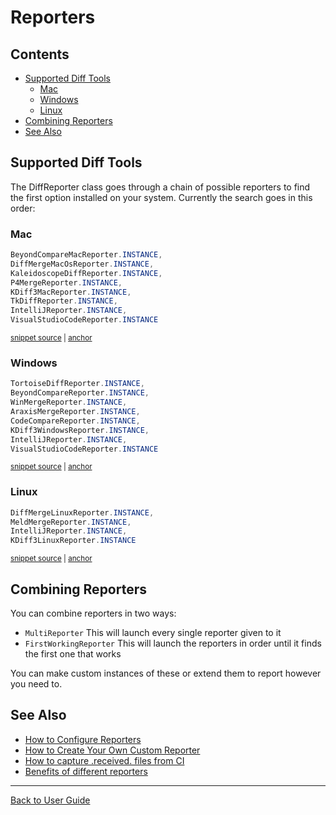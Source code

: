 <a id="top"></a>

# Reporters

<!-- toc -->
## Contents

  * [Supported Diff Tools](#supported-diff-tools)
    * [Mac](#mac)
    * [Windows](#windows)
    * [Linux](#linux)
  * [Combining Reporters](#combining-reporters)
  * [See Also](#see-also)<!-- endToc -->

## Supported Diff Tools

The DiffReporter class goes through a chain of possible reporters to find the first option installed on your system.
Currently the search goes in this order:

### Mac

<!-- snippet: mac_diff_reporters -->
<a id='snippet-mac_diff_reporters'></a>
```java
BeyondCompareMacReporter.INSTANCE,
DiffMergeMacOsReporter.INSTANCE,
KaleidoscopeDiffReporter.INSTANCE,
P4MergeReporter.INSTANCE,
KDiff3MacReporter.INSTANCE,
TkDiffReporter.INSTANCE,
IntelliJReporter.INSTANCE,
VisualStudioCodeReporter.INSTANCE
```
<sup><a href='/approvaltests/src/main/java/org/approvaltests/reporters/macosx/MacDiffReporter.java#L13-L22' title='Snippet source file'>snippet source</a> | <a href='#snippet-mac_diff_reporters' title='Start of snippet'>anchor</a></sup>
<!-- endSnippet -->


### Windows

<!-- snippet: windows_diff_reporters -->
<a id='snippet-windows_diff_reporters'></a>
```java
TortoiseDiffReporter.INSTANCE,
BeyondCompareReporter.INSTANCE,
WinMergeReporter.INSTANCE,
AraxisMergeReporter.INSTANCE,
CodeCompareReporter.INSTANCE,
KDiff3WindowsReporter.INSTANCE,
IntelliJReporter.INSTANCE,
VisualStudioCodeReporter.INSTANCE
```
<sup><a href='/approvaltests/src/main/java/org/approvaltests/reporters/windows/WindowsDiffReporter.java#L13-L22' title='Snippet source file'>snippet source</a> | <a href='#snippet-windows_diff_reporters' title='Start of snippet'>anchor</a></sup>
<!-- endSnippet -->

### Linux

<!-- snippet: linux_diff_reporters -->
<a id='snippet-linux_diff_reporters'></a>
```java
DiffMergeLinuxReporter.INSTANCE,
MeldMergeReporter.INSTANCE,
IntelliJReporter.INSTANCE,
KDiff3LinuxReporter.INSTANCE
```
<sup><a href='/approvaltests/src/main/java/org/approvaltests/reporters/linux/LinuxDiffReporter.java#L13-L18' title='Snippet source file'>snippet source</a> | <a href='#snippet-linux_diff_reporters' title='Start of snippet'>anchor</a></sup>
<!-- endSnippet -->

## Combining Reporters
You can combine reporters in two ways:
* `MultiReporter`
    This will launch every single reporter given to it
* `FirstWorkingReporter`
    This will launch the reporters in order until it finds the first one that works

You can make custom instances of these or extend them to report however you need to.

## See Also
* [How to Configure Reporters](../how_to/ConfigureReporters.md)
* [How to Create Your Own Custom Reporter](../how_to/CreateCustomReporter.md)
* [How to capture .received. files from CI](../how_to/CaptureFilesFromCI.md)
* [Benefits of different reporters](../explanations/BenefitsOfDifferentReporters.md)

---

[Back to User Guide](../README.md#top)
